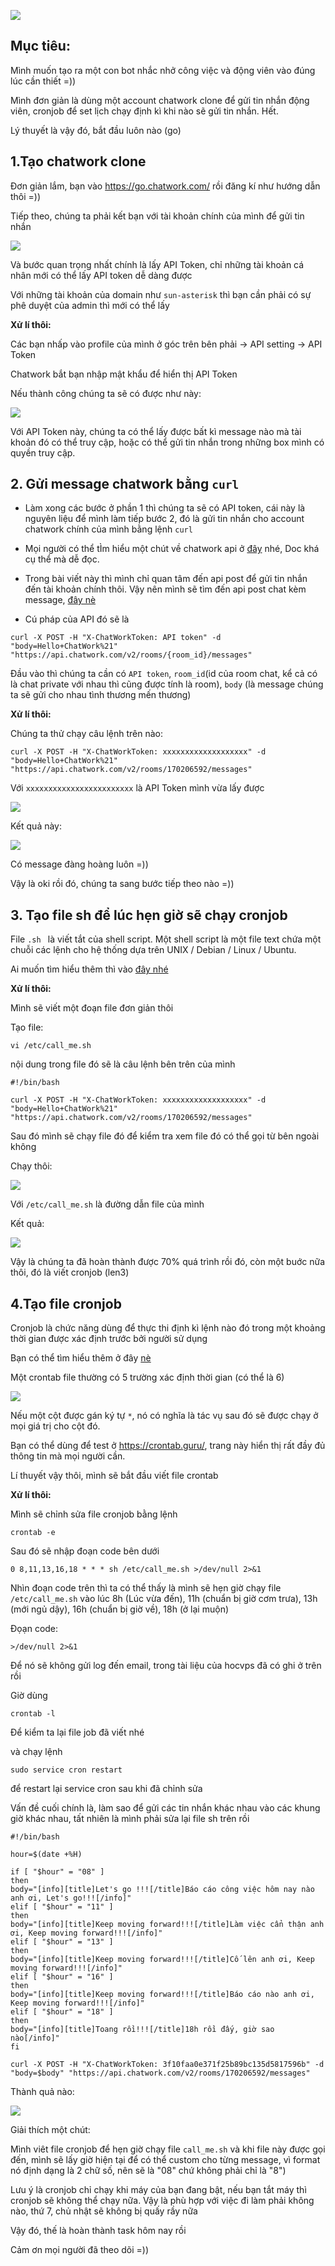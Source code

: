 ![](https://images.viblo.asia/dacbd7d8-a7cf-450e-8566-c59f36c1c1a6.png)

## Mục tiêu:

Mình muốn tạo ra một con bot nhắc nhở công việc và động viên vào đúng lúc cần thiết =))

Mình đơn giản là dùng một account chatwork clone để gửi tin nhắn động viên, cronjob để set lịch chạy định kì khi nào sẽ gửi tin nhắn. Hết.

Lý thuyết là vậy đó, bắt đầu luôn nào (go)

## 1.Tạo chatwork clone
Đơn giản lắm, bạn vào  https://go.chatwork.com/ rồi đăng kí như hướng dẫn thôi =))

Tiếp theo, chúng ta phải kết bạn với tài khoản chính của mình để gửi tin nhắn

![](https://images.viblo.asia/e8f00d86-91f8-4ad1-984a-def50e43f0d1.png)

Và bước quan trọng nhất chính là lấy API Token, chỉ những tài khoản cá nhân mới có thể lấy API token dễ dàng được

Với những tài khoản của domain như `sun-asterisk` thì bạn cần phải có sự phê duyệt của admin thì mới có thể lấy

**Xử lí thôi:**

Các bạn nhấp vào profile của mình ở góc trên bên phải -> API setting -> API Token

Chatwork bắt bạn nhập mật khẩu để hiển thị API Token

Nếu thành công chúng ta sẽ có được như này:

![](https://images.viblo.asia/05cc3ec1-d7c0-4b36-9afd-c7f184c9f392.jpeg)

Với API Token này, chúng ta có thể lấy được bất kì message nào mà tài khoản đó có thể truy cập, hoặc có thể gửi tin nhắn trong những box mình có quyền truy cập.

## 2. Gửi message chatwork bằng `curl`

- Làm xong các bước ở phần 1 thì chúng ta sẽ có API token, cái này là nguyên liệu để mình làm tiếp bước 2, đó là gửi tin nhắn cho account chatwork chính của mình bằng lệnh `curl`

- Mọi người có thể tÌm hiểu một chút về chatwork api ở  [đây](http://developer.chatwork.com/vi/index.html) nhé, Doc khá cụ thể mà dễ đọc.

- Trong bài viết này thì mình chỉ quan tâm đến api post để gửi tin nhắn đến tài khoản chính thôi. Vậy nên mình sẽ tìm đến api post chat kèm message,  [đây nè](http://developer.chatwork.com/vi/endpoint_rooms.html#POST-rooms-room_id-messages)

- Cú pháp của API đó sẽ là 

```
curl -X POST -H "X-ChatWorkToken: API token" -d "body=Hello+ChatWork%21" "https://api.chatwork.com/v2/rooms/{room_id}/messages"
```

Đầu vào thì chúng ta cần có `API token`, `room_id`(id của room chat, kể cả có là chat private với nhau thì cũng được tính là room), `body` (là message chúng ta sẽ gửi cho nhau tình thương mến thương)

**Xử lí thôi:**

Chúng ta thử chạy câu lệnh trên nào:

```
curl -X POST -H "X-ChatWorkToken: xxxxxxxxxxxxxxxxxxx" -d "body=Hello+ChatWork%21" "https://api.chatwork.com/v2/rooms/170206592/messages"
```

Với `xxxxxxxxxxxxxxxxxxxxxxxx` là API Token mình vừa lấy được

![](https://images.viblo.asia/4cfd9c97-9d9f-4e7e-91d0-1c1304cb97bf.jpeg)

Kết quả này:

![](https://images.viblo.asia/35948805-cc18-4cb7-8c53-6e2f0126d42c.png)

Có message đàng hoàng luôn =))

Vậy là oki rồi đó, chúng ta sang bước tiếp theo nào =))


## 3. Tạo file sh để lúc hẹn giờ sẽ chạy cronjob

File `.sh ` là viết tắt của shell script. Một shell script là một file text chứa một chuỗi các lệnh cho hệ thống dựa trên UNIX / Debian / Linux / Ubuntu.

Ai muốn tìm hiểu thêm thì vào [đây nhé](https://viblo.asia/p/lam-quen-voi-shell-script-ZabG9zYzvzY6)

**Xử lí thôi:**

Mình sẽ viết một đoạn file đơn giản thôi

Tạo file:

```
vi /etc/call_me.sh
```

nội dung trong file đó sẽ là câu lệnh bên trên của mình

```
#!/bin/bash

curl -X POST -H "X-ChatWorkToken: xxxxxxxxxxxxxxxxxxx" -d "body=Hello+ChatWork%21" "https://api.chatwork.com/v2/rooms/170206592/messages"
```

Sau đó mình sẽ chạy file đó để kiểm tra xem file đó có thể gọi từ bên ngoài không

Chạy thôi:

![](https://images.viblo.asia/f69ae14a-3622-4607-a630-c85d477d7d90.png)

Với `/etc/call_me.sh` là đường dẫn file của mình

Kết quả:

![](https://images.viblo.asia/a3e32790-2bb6-4897-bed3-d2e849ed7888.png)

Vậy là chúng ta đã hoàn thành được 70% quá trình rồi đó, còn một buớc nữa thôi, đó là viết cronjob (len3)

## 4.Tạo file cronjob

Cronjob là chức năng dùng để thực thi định kì lệnh nào đó trong một khoảng thời gian được xác định trước bởi người sử dụng

Bạn có thể tìm hiểu thêm ở đây [nè](https://hocvps.com/tong-quat-ve-crontab/)

Một crontab file thường có 5 trường xác định thời gian (có thể là 6)

![](https://images.viblo.asia/089a8753-9005-4674-9d53-0d4e5f6c95f1.png)

Nếu một cột được gán ký tự `*`, nó có nghĩa là tác vụ sau đó sẽ được chạy ở mọi giá trị cho cột đó.

Bạn có thể dùng để test ở https://crontab.guru/, trang này hiển thị rất đầy đủ thông tin mà mọi người cần.

Lí thuyết vậy thôi, mình sẽ bắt đầu viết file crontab

**Xử lí thôi:**

Mình sẽ chỉnh sửa file cronjob bằng lệnh 

```
crontab -e
```

Sau đó sẽ nhập đoạn code bên dưới

```
0 8,11,13,16,18 * * * sh /etc/call_me.sh >/dev/null 2>&1
```

Nhìn đoạn code trên thì ta có thể thấy là mình sẽ hẹn giờ chạy file `/etc/call_me.sh` vào lúc 8h (Lúc vừa đến), 11h (chuẩn bị giờ cơm trưa), 13h (mới ngủ dậy), 16h (chuẩn bị giờ về), 18h (ở lại muộn)

Đọạn code:

```
>/dev/null 2>&1
```

Để nó sẽ không gửi log đến email, trong tài liệu của hocvps đã có ghi ở trên rồi

Giờ dùng 

```
crontab -l
```

Để kiểm ta lại file job đã viết nhé

và chạy lệnh

```
sudo service cron restart
```

để restart lại service cron sau khi đã chỉnh sửa

Vấn đề cuối chính là, làm sao để gửi các tin nhắn khác nhau vào các khung giờ khác nhau, tất nhiên là mình phải sửa lại file sh trên rồi 

```
#!/bin/bash

hour=$(date +%H)

if [ "$hour" = "08" ]
then
body="[info][title]Let's go !!![/title]Báo cáo công việc hôm nay nào anh ơi, Let's go!!![/info]"
elif [ "$hour" = "11" ]
then
body="[info][title]Keep moving forward!!![/title]Làm việc cẩn thận anh ơi, Keep moving forward!!![/info]"
elif [ "$hour" = "13" ]
then
body="[info][title]Keep moving forward!!![/title]Cố lên anh ơi, Keep moving forward!!![/info]"
elif [ "$hour" = "16" ]
then
body="[info][title]Keep moving forward!!![/title]Báo cáo nào anh ơi, Keep moving forward!!![/info]"
elif [ "$hour" = "18" ]
then
body="[info][title]Toang rồi!!![/title]18h rồi đấy, giờ sao nào[/info]"
fi

curl -X POST -H "X-ChatWorkToken: 3f10faa0e371f25b89bc135d5817596b" -d "body=$body" "https://api.chatwork.com/v2/rooms/170206592/messages"
```

Thành quả nào:

![](https://images.viblo.asia/de5a2548-7757-4c1b-9418-a6142199b60b.png)


Giải thích một chút:

Mình viêt file cronjob để hẹn giờ chạy file `call_me.sh` và khi file này được gọi đến, mình sẽ lấy giờ hiện tại để có thể custom cho từng message, vì format nó định dạng là 2 chữ số, nên sẽ là "08" chứ không phải chỉ là "8")

Lưu ý là cronjob chỉ chạy khi máy của bạn đang bật, nếu bạn tắt máy thì cronjob sẽ không thể chạy nữa. Vậy là phù hợp với việc đi làm phải không nào, thứ 7, chủ nhật sẽ không bị quấy rầy nữa

Vậy đó, thế là hoàn thành task hôm nay rồi

Cảm ơn mọi người đã theo dõi =))